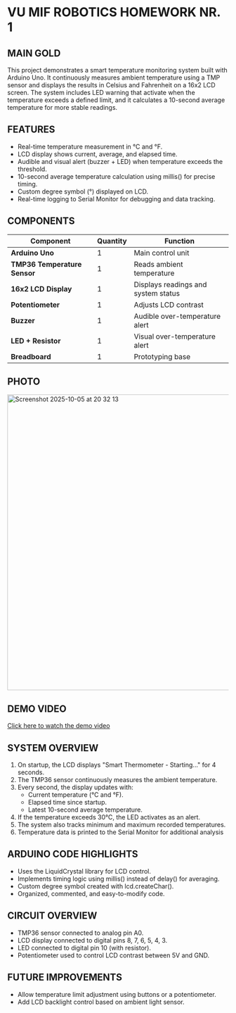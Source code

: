 # VU MIF ROBOTICS HOMEWORK NR. 1

## MAIN GOLD
This project demonstrates a smart temperature monitoring system built with Arduino Uno.
It continuously measures ambient temperature using a TMP sensor and displays the results in Celsius and Fahrenheit on a 16x2 LCD screen.
The system includes LED warning that activate when the temperature exceeds a defined limit, and it calculates a 10-second average temperature for more stable readings.

## FEATURES 
- Real-time temperature measurement in °C and °F.
- LCD display shows current, average, and elapsed time.
- Audible and visual alert (buzzer + LED) when temperature exceeds the threshold.
- 10-second average temperature calculation using millis() for precise timing.
- Custom degree symbol (°) displayed on LCD.
- Real-time logging to Serial Monitor for debugging and data tracking.

## COMPONENTS

| Component | Quantity | Function |
|------------|-----------|-----------|
| **Arduino Uno** | 1 | Main control unit |
| **TMP36 Temperature Sensor** | 1 | Reads ambient temperature |
| **16x2 LCD Display** | 1 | Displays readings and system status |
| **Potentiometer** | 1 | Adjusts LCD contrast |
| **Buzzer** | 1 | Audible over-temperature alert |
| **LED + Resistor** | 1 | Visual over-temperature alert |
| **Breadboard** | 1 | Prototyping base |

## PHOTO
<img width="762" height="672" alt="Screenshot 2025-10-05 at 20 32 13" src="https://github.com/user-attachments/assets/ac97a7d8-017f-45dd-9464-7ed1e0c63745" />


## DEMO VIDEO

[Click here to watch the demo video](..)



## SYSTEM OVERVIEW
1. On startup, the LCD displays "Smart Thermometer - Starting..." for 4 seconds.
2. The TMP36 sensor continuously measures the ambient temperature.
3. Every second, the display updates with:
      - Current temperature (°C and °F).
      - Elapsed time since startup.
      - Latest 10-second average temperature.
4. If the temperature exceeds 30°C, the LED activates as an alert.
5. The system also tracks minimum and maximum recorded temperatures.
6. Temperature data is printed to the Serial Monitor for additional analysis

## ARDUINO CODE HIGHLIGHTS 
- Uses the LiquidCrystal library for LCD control.
- Implements timing logic using millis() instead of delay() for averaging.
- Custom degree symbol created with lcd.createChar().
- Organized, commented, and easy-to-modify code.

## CIRCUIT OVERVIEW 
- TMP36 sensor connected to analog pin A0.
- LCD display connected to digital pins 8, 7, 6, 5, 4, 3.
- LED connected to digital pin 10 (with resistor).
- Potentiometer used to control LCD contrast between 5V and GND.

## FUTURE IMPROVEMENTS
- Allow temperature limit adjustment using buttons or a potentiometer.
- Add LCD backlight control based on ambient light sensor.



   



